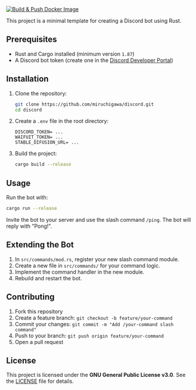 [![Build & Push Docker Image](https://github.com/miruchigawa/discord/actions/workflows/docker.yml/badge.svg)](https://github.com/miruchigawa/discord/actions/workflows/docker.yml)

This project is a minimal template for creating a Discord bot using Rust.

## Prerequisites

* Rust and Cargo installed (minimum version `1.87`)
* A Discord bot token (create one in the [Discord Developer Portal](https://discord.com/developers/applications))

## Installation

1. Clone the repository:

   ```bash
   git clone https://github.com/miruchigawa/discord.git
   cd discord
   ```

2. Create a `.env` file in the root directory:

   ```env
   DISCORD_TOKEN= ...
   WAIFUIT_TOKEN= ...
   STABLE_DIFUSION_URL= ...
   ```

3. Build the project:

   ```bash
   cargo build --release
   ```

## Usage

Run the bot with:

```bash
cargo run --release
```

Invite the bot to your server and use the slash command `/ping`. The bot will reply with "Pong!".

## Extending the Bot

1. In `src/commands/mod.rs`, register your new slash command module.
2. Create a new file in `src/commands/` for your command logic.
3. Implement the command handler in the new module.
4. Rebuild and restart the bot.

## Contributing

1. Fork this repository
2. Create a feature branch: `git checkout -b feature/your-command`
3. Commit your changes: `git commit -m "Add /your-command slash command"`
4. Push to your branch: `git push origin feature/your-command`
5. Open a pull request

## License

This project is licensed under the **GNU General Public License v3.0**. See the [LICENSE](LICENSE) file for details.
